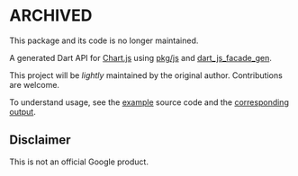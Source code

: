 # ARCHIVED

This package and its code is no longer maintained.


A generated Dart API for [Chart.js](https://www.chartjs.org/)
using [pkg/js](https://pub.dev/packages/js) and
[dart_js_facade_gen](https://github.com/dart-lang/js_facade_gen).

This project will be *lightly* maintained by the original author.
Contributions are welcome.

To understand usage, see the
[example](https://github.com/google/chartjs.dart/tree/master/example)
source code and the
[corresponding output](https://google.github.io/chartjs.dart/).

## Disclaimer

This is not an official Google product.
